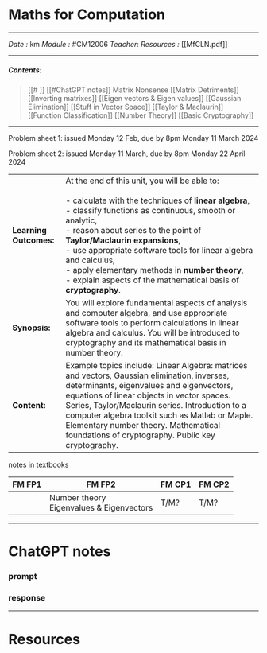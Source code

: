 # Maths for Computation
---
*Date :* km
*Module :* #CM12006 
*Teacher*: 
*Resources :* [[MfCLN.pdf]]

---
##### Contents: 
> [[# ]]  [[#ChatGPT notes]]
> Matrix Nonsense 
> 	[[Matrix Detriments]]
> 	[[Inverting matrixes]]
> 	[[Eigen vectors & Eigen values]]
> 	[[Gaussian Elimination]]
> 	[[Stuff in Vector Space]]
> [[Taylor & Maclaurin]]
> [[Function Classification]]
> [[Number Theory]]
> [[Basic Cryptography]]
> 
---


Problem sheet 1: issued Monday 12 Feb, due by 8pm Monday 11 March 2024

Problem sheet 2: issued Monday 11 March, due by 8pm Monday 22 April 2024

|   |   |
|---|---|
|**Learning Outcomes:**|At the end of this unit, you will be able to:<br><br>- calculate with the techniques of **linear algebra**,<br>- classify functions as continuous, smooth or analytic,<br>- reason about series to the point of **Taylor/Maclaurin expansions**,<br>- use appropriate software tools for linear algebra and calculus,<br>- apply elementary methods in **number theory**,<br>- explain aspects of the mathematical basis of **cryptography**. |
|**Synopsis:**|You will explore fundamental aspects of analysis and computer algebra, and use appropriate software tools to perform calculations in linear algebra and calculus. You will be introduced to cryptography and its mathematical basis in number theory.|
|**Content:**|Example topics include: Linear Algebra: matrices and vectors, Gaussian elimination, inverses, determinants, eigenvalues and eigenvectors, equations of linear objects in vector spaces. Series, Taylor/Maclaurin series. Introduction to a computer algebra toolkit such as Matlab or Maple. Elementary number theory. Mathematical foundations of cryptography. Public key cryptography.|
notes in textbooks  

| FM FP1 | FM FP2 | FM CP1 | FM CP2 |
| ---- | ---- | ---- | ---- |
|  | Number theory <br>Eigenvalues & Eigenvectors | T/M? | T/M? |


---
# ChatGPT notes

### prompt



### response



--- 

# Resources 

